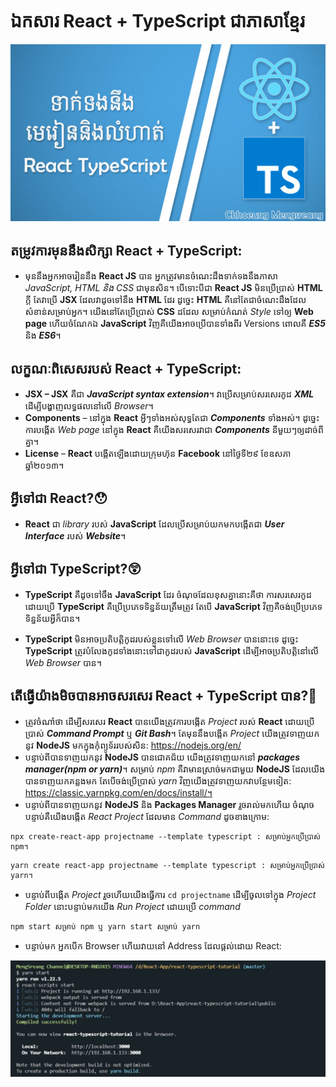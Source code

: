 # ឯកសារ React + TypeScript ជាភាសាខ្មែរ

![react-typescript thumbnail](/_thumbnail_doc/react-typescript.jpg "React TypeScript Tutorial")

## តម្រូវការមុននឹងសិក្សា React + TypeScript:

- មុននឹងអ្នកអាចរៀននឹង **React JS** បាន អ្នកត្រូវមានចំណេះដឹងទាក់ទងនឹងភាសា _JavaScript, HTML និង CSS_ ជាមុនសិន។ បើទោះបីជា **React JS** មិនប្រើប្រាស់ **HTML** ក្តី តែវាប្រើ **JSX** ដែលវាដូចទៅនឹង **HTML** ដែរ ដូច្នេះ **HTML** គឺនៅតែជាចំណេះដឹងដែលសំខាន់សម្រាប់អ្នក។ យើងនៅតែប្រើប្រាស់ **CSS** ដដែល សម្រាប់កំណត់ _Style_ ទៅឲ្យ **Web page** ហើយចំណែកឯ **JavaScript** វិញគឺយើងអាចប្រើបានទាំងពីរ Versions ពោលគឺ _**ES5**_ និង _**ES6**_។

## លក្ខណៈពិសេសរបស់ React + TypeScript:

- **JSX – JSX** គឺជា **_JavaScript syntax extension_**។ វាប្រើសម្រាប់សរសេរកូដ _**XML**_ ដើម្បីបង្ហាញលទ្ធផលនៅលើ _Browser_។
- **Components** – នៅក្នុង **React** អ្វីៗទាំងអស់សុទ្ធតែជា **_Components_** ទាំងអស់។ ដូច្នេះការបង្កើត _Web page_ នៅក្នុង **React** គឺយើងសរសេរវាជា _**Components**_ នីមួយៗឲ្យដាច់ពីគ្នា។
- **License** – **React** បង្កើតឡើងដោយក្រុមហ៊ុន **Facebook** នៅថ្ងៃទី២៩ ខែឧសភា ឆ្នាំ២០១៣។

## អ្វីទៅជា React?😯

- **React** ជា _library_ របស់ **JavaScript** ដែលប្រើសម្រាប់យកមកបង្កើតជា _**User Interface**_ របស់ _**Website**_។

## អ្វីទៅជា TypeScript?😲

- **TypeScript** គឺដូចទៅចឹង **JavaScript** ដែរ ចំណុចដែលខុសគ្នានោះគឺថា ការសរសេរកូដដោយប្រើ **TypeScript** គឺប្រើប្រភេទទិន្នន័យត្រឹមត្រូវ តែបើ **JavaScript** វិញគឺចង់ប្រើប្រភេទទិន្នន័យអ្វីក៏បាន។

- **TypeScript** មិនអាចប្រតិបត្តិកូដរបស់ខ្លួនទៅលើ _Web Browser_ បាននោះទេ ដូច្នេះ **TypeScript** ត្រូវបំលែងកូដទាំងនោះទៅជាកូដរបស់ **JavaScript** ដើម្បីអាចប្រតិបត្តិនៅលើ _Web Browser_ បាន។

## តើធ្វើយ៉ាងមិចបានអាចសរសេរ React + TypeScript បាន?🤔

- ត្រូវចំណាំថា ដើម្បីសរសេរ **React** បានយើងត្រូវការបង្កើត _Project_ របស់ **React** ដោយប្រើប្រាស់ _**Command Prompt**_ ឬ _**Git Bash**_។ តែមុននឹងបង្កើត _Project_ យើងត្រូវទាញយកនូវ **NodeJS** មកក្នុងកុំព្យូទ័ររបស់សិន: https://nodejs.org/en/
- បន្ទាប់ពីបានទាញយកនូវ **NodeJS** បានជោគជ័យ យើងត្រូវទាញយកនៅ _**packages manager(npm or yarn)**_។ សម្រាប់ _npm_ គឺវាមានស្រាច់មកជាមួយ **NodeJS** ដែលយើងបានទាញយកគន្លងមក តែបើចង់ប្រើប្រាស់ _yarn_ វិញយើងត្រូវទាញយកវាបន្ថែមទៀត: https://classic.yarnpkg.com/en/docs/install/។
- បន្ទាប់ពីបានទាញយកនូវ **NodeJS** និង **Packages Manager** រួចរាល់មកហើយ ចំណុចបន្ទាប់គឺយើងបង្កើត _React Project_ ដែលមាន _Command_ ដូចខាងក្រោម:

```
npx create-react-app projectname --template typescript : សម្រាប់អ្នកប្រើប្រាស់ npm។
```

```
yarn create react-app projectname --template typescript : សម្រាប់អ្នកប្រើប្រាស់ yarn។
```

- បន្ទាប់ពីបង្កើត _Project_ រួចហើយយើងធ្វើការ `cd projectname` ដើម្បីចូលទៅក្នុង _Project Folder_ នោះបន្ទាប់មកយើង _Run Project_ ដោយប្រើ _command_

```
npm start សម្រាប់ npm ឬ yarn start សម្រាប់ yarn
```

- បន្ទាប់មក អ្នកបើក Browser ហើយវាយនៅ Address ដែលផ្តល់ដោយ React:

![react-start-console thumbnail](/_thumbnail_doc/start-react-console.jpg "React Start Console")
